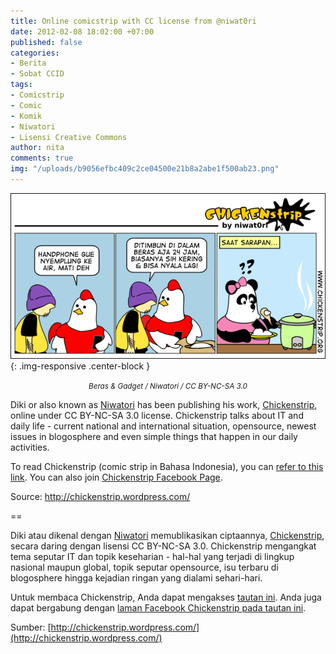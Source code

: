 ```yaml
---
title: Online comicstrip with CC license from @niwat0ri
date: 2012-02-08 18:02:00 +07:00
published: false
categories:
- Berita
- Sobat CCID
tags:
- Comicstrip
- Comic
- Komik
- Niwatori
- Lisensi Creative Commons
author: nita
comments: true
img: "/uploads/b9056efbc409c2ce04500e21b8a2abe1f500ab23.png"
---
```


![b9056efbc409c2ce04500e21b8a2abe1f500ab23.png](/uploads/b9056efbc409c2ce04500e21b8a2abe1f500ab23.png){: .img-responsive .center-block }<center><small><i>Beras & Gadget / Niwatori / CC BY-NC-SA 3.0</i></small></center>

Diki or also known as [Niwatori](https://twitter.com/#!/niwat0ri) has been publishing his work, [Chickenstrip](http://chickenstrip.wordpress.com), online under CC BY-NC-SA 3.0 license. Chickenstrip talks about IT and daily life - current national and international situation, opensource, newest issues in blogosphere and even simple things that happen in our daily activities.

To read Chickenstrip (comic strip in Bahasa Indonesia), you can [refer to this link](http://chickenstrip.wordpress.com). You can also join [Chickenstrip Facebook Page](http://www.facebook.com/chickenstrip).

Source: http://chickenstrip.wordpress.com/

==

Diki atau dikenal dengan [Niwatori](https://twitter.com/#!/niwat0ri) memublikasikan ciptaannya, [Chickenstrip](http://chickenstrip.wordpress.com/about-chickenstrip/), secara daring dengan lisensi CC BY-NC-SA 3.0. Chickenstrip mengangkat tema seputar IT dan topik keseharian - hal-hal yang terjadi di lingkup nasional maupun global, topik seputar opensource, isu terbaru di blogosphere hingga kejadian ringan yang dialami sehari-hari.

Untuk membaca Chickenstrip, Anda dapat mengakses [tautan ini](http://www.facebook.com/chickenstrip). Anda juga dapat bergabung dengan [laman Facebook Chickenstrip pada tautan ini](http://www.facebook.com/chickenstrip).

Sumber: [http://chickenstrip.wordpress.com/](http://chickenstrip.wordpress.com/)
